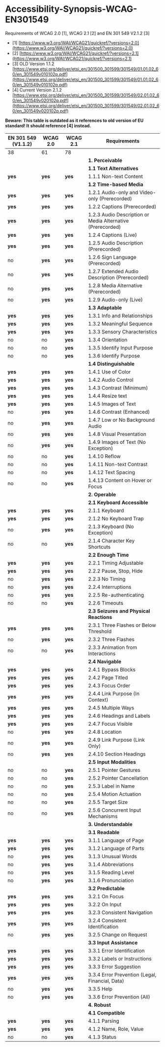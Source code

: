 # Accessibility-Synopsis-WCAG-EN301549
Requirements of WCAG 2.0 [1], WCAG 2.1 [2] and EN 301 549 V2.1.2 [3]

* [1] [https://www.w3.org/WAI/WCAG21/quickref/?versions=2.0](https://www.w3.org/WAI/WCAG21/quickref/?versions=2.0)
* [2] [https://www.w3.org/WAI/WCAG21/quickref/?versions=2.1](https://www.w3.org/WAI/WCAG21/quickref/?versions=2.1)
* [3] OLD Version 1.1.2 [https://www.etsi.org/deliver/etsi_en/301500_301599/301549/01.01.02_60/en_301549v010102p.pdf](https://www.etsi.org/deliver/etsi_en/301500_301599/301549/01.01.02_60/en_301549v010102p.pdf)
* [4] Current Version 2.1.2 [https://www.etsi.org/deliver/etsi_en/301500_301599/301549/02.01.02_60/en_301549v020102p.pdf](https://www.etsi.org/deliver/etsi_en/301500_301599/301549/02.01.02_60/en_301549v020102p.pdf)

**Beware: This table is outdated as it references to old version of EU standard! It should reference [4] instead.**

EN 301 549 (V1.1.2)|WCAG 2.0|WCAG 2.1|Requirements
----------|--------|--------|------------
38        | 61     | 78     |   
&nbsp; |&nbsp; |&nbsp; | **1. Perceivable**
&nbsp; |&nbsp; |&nbsp; | **1.1 Text Alternatives**
**yes**|**yes**|**yes**|1.1.1 Non-text Content
&nbsp; |&nbsp; |&nbsp; | **1.2 Time-based Media**
**yes**|**yes**|**yes**|1.2.1 Audio-only and Video-only (Prerecorded)
**yes**|**yes**|**yes**|1.2.2 Captions (Prerecorded)
**yes**|**yes**|**yes**|1.2.3 Audio Description or Media Alternative (Prerecorded)
**yes**|**yes**|**yes**|1.2.4 Captions (Live)
**yes**|**yes**|**yes**|1.2.5 Audio Description (Prerecorded)
no|**yes**|**yes**|1.2.6 Sign Language (Prerecorded)
no|**yes**|**yes**|1.2.7 Extended Audio Description (Prerecorded)
no|**yes**|**yes**|1.2.8 Media Alternative (Prerecorded)
no|**yes**|**yes**|1.2.9 Audio-only (Live)
&nbsp; |&nbsp; |&nbsp; | **1.3 Adaptable**
**yes**|**yes**|**yes**|1.3.1 Info and Relationships
**yes**|**yes**|**yes**|1.3.2 Meaningful Sequence
**yes**|**yes**|**yes**|1.3.3 Sensory Characteristics
no|no|**yes**|1.3.4 Orientation
no|no|**yes**|1.3.5 Identify Input Purpose
no|no|**yes**|1.3.6 Identify Purpose
&nbsp; |&nbsp; |&nbsp; | **1.4 Distinguishable**
**yes**|**yes**|**yes**|1.4.1 Use of Color
**yes**|**yes**|**yes**|1.4.2 Audio Control
**yes**|**yes**|**yes**|1.4.3 Contrast (Minimum)
**yes**|**yes**|**yes**|1.4.4 Resize text
**yes**|**yes**|**yes**|1.4.5 Images of Text
no|**yes**|**yes**|1.4.6 Contrast (Enhanced)
no|**yes**|**yes**|1.4.7 Low or No Background Audio
no|**yes**|**yes**|1.4.8 Visual Presentation
no|**yes**|**yes**|1.4.9 Images of Text (No Exception)
no|no|**yes**|1.4.10 Reflow
no|no|**yes**|1.4.11 Non-text Contrast
no|no|**yes**|1.4.12 Text Spacing
no|no|**yes**|1.4.13 Content on Hover or Focus
&nbsp; |&nbsp; |&nbsp; | **2. Operable**
&nbsp; |&nbsp; |&nbsp; | **2.1 Keyboard Accessible**
**yes**|**yes**|**yes**|2.1.1 Keyboard
**yes**|**yes**|**yes**|2.1.2 No Keyboard Trap
no|**yes**|**yes**|2.1.3 Keyboard (No Exception)
no|no|**yes**|2.1.4 Character Key Shortcuts
&nbsp; |&nbsp; |&nbsp; | **2.2 Enough Time**
**yes**|**yes**|**yes**|2.2.1 Timing Adjustable
**yes**|**yes**|**yes**|2.2.2 Pause, Stop, Hide
no|**yes**|**yes**|2.2.3 No Timing
no|**yes**|**yes**|2.2.4 Interruptions
no|**yes**|**yes**|2.2.5 Re-authenticating
no|no|**yes**|2.2.6 Timeouts
&nbsp; |&nbsp; |&nbsp; | **2.3 Seizures and Physical Reactions**
**yes**|**yes**|**yes**|2.3.1 Three Flashes or Below Threshold
no|**yes**|**yes**|2.3.2 Three Flashes
no|no|**yes**|2.3.3 Animation from Interactions
&nbsp; |&nbsp; |&nbsp; | **2.4 Navigable**
**yes**|**yes**|**yes**|2.4.1 Bypass Blocks
**yes**|**yes**|**yes**|2.4.2 Page Titled
**yes**|**yes**|**yes**|2.4.3 Focus Order
**yes**|**yes**|**yes**|2.4.4 Link Purpose (In Context)
**yes**|**yes**|**yes**|2.4.5 Multiple Ways
**yes**|**yes**|**yes**|2.4.6 Headings and Labels
**yes**|**yes**|**yes**|2.4.7 Focus Visible
no|**yes**|**yes**|2.4.8 Location
no|**yes**|**yes**|2.4.9 Link Purpose (Link Only)
no|**yes**|**yes**|2.4.10 Section Headings
&nbsp; |&nbsp; |&nbsp; | **2.5 Input Modalities**
no|no|**yes**|2.5.1 Pointer Gestures
no|no|**yes**|2.5.2 Pointer Cancellation
no|no|**yes**|2.5.3 Label in Name
no|no|**yes**|2.5.4 Motion Actuation
no|no|**yes**|2.5.5 Target Size
no|no|**yes**|2.5.6 Concurrent Input Mechanisms
&nbsp; |&nbsp; |&nbsp; | **3. Understandable**
&nbsp; |&nbsp; |&nbsp; | **3.1 Readable**
**yes**|**yes**|**yes**|3.1.1 Language of Page
**yes**|**yes**|**yes**|3.1.2 Language of Parts
no|**yes**|**yes**|3.1.3 Unusual Words
no|**yes**|**yes**|3.1.4 Abbreviations
no|**yes**|**yes**|3.1.5 Reading Level
no|**yes**|**yes**|3.1.6 Pronunciation
&nbsp; |&nbsp; |&nbsp; | **3.2 Predictable**
**yes**|**yes**|**yes**|3.2.1 On Focus
**yes**|**yes**|**yes**|3.2.2 On Input
**yes**|**yes**|**yes**|3.2.3 Consistent Navigation
**yes**|**yes**|**yes**|3.2.4 Consistent Identification
no|**yes**|**yes**|3.2.5 Change on Request
&nbsp; |&nbsp; |&nbsp; | **3.3 Input Assistance**
**yes**|**yes**|**yes**|3.3.1 Error Identification
**yes**|**yes**|**yes**|3.3.2 Labels or Instructions
**yes**|**yes**|**yes**|3.3.3 Error Suggestion
**yes**|**yes**|**yes**|3.3.4 Error Prevention (Legal, Financial, Data)
no|**yes**|**yes**|3.3.5 Help
no|**yes**|**yes**|3.3.6 Error Prevention (All)
&nbsp; |&nbsp; |&nbsp; | **4. Robust**
&nbsp; |&nbsp; |&nbsp; | **4.1 Compatible**
**yes**|**yes**|**yes**|4.1.1 Parsing
**yes**|**yes**|**yes**|4.1.2 Name, Role, Value
no|no|**yes**|4.1.3 Status 
